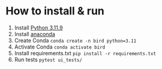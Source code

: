 # How to install & run
1. Install [Python 3.11.9](https://www.python.org/downloads/release/python-3119/)
2. Install [anaconda](https://www.anaconda.com/)
2. Create Conda `conda create -n bird python=3.11`
3. Activate Conda `conda activate bird`
4. Install requirements.txt `pip install -r requirements.txt`
5. Run tests `pytest ui_tests/`